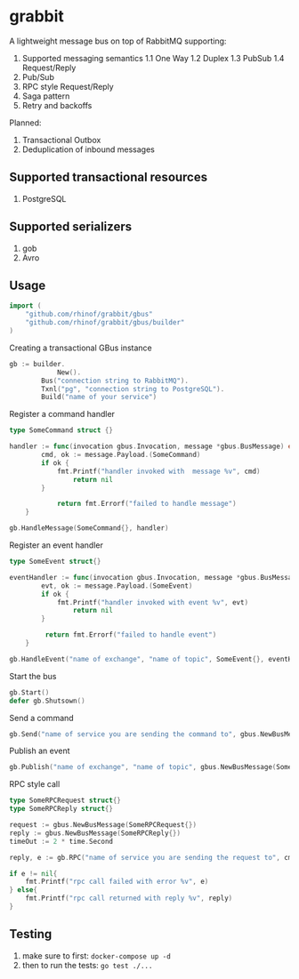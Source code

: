 
# grabbit

A lightweight message bus on top of RabbitMQ supporting:

1) Supported messaging semantics
	1.1 One Way
	1.2 Duplex
	1.3 PubSub
	1.4 Request/Reply
2) Pub/Sub
3) RPC style Request/Reply
4) Saga pattern
5) Retry and backoffs

Planned:

1) Transactional Outbox
2) Deduplication of inbound messages


## Supported transactional resources
1) PostgreSQL
## Supported serializers
1) gob
2) Avro

## Usage

```Go
import (
	"github.com/rhinof/grabbit/gbus"
	"github.com/rhinof/grabbit/gbus/builder"
)

```


Creating a transactional GBus instance
```Go
gb := builder.
    		New().
		Bus("connection string to RabbitMQ").
		Txnl("pg", "connection string to PostgreSQL").
		Build("name of your service")

```
Register a command handler

```Go
type SomeCommand struct {}

handler := func(invocation gbus.Invocation, message *gbus.BusMessage) error
		cmd, ok := message.Payload.(SomeCommand)
		if ok {
			fmt.Printf("handler invoked with  message %v", cmd)
     	 		return nil
		}

    		return fmt.Errorf("failed to handle message")
	}

gb.HandleMessage(SomeCommand{}, handler)
```
Register an event handler

```Go
type SomeEvent struct{}

eventHandler := func(invocation gbus.Invocation, message *gbus.BusMessage) {
		evt, ok := message.Payload.(SomeEvent)
		if ok {
			fmt.Printf("handler invoked with event %v", evt)
      			return nil
		}

   		 return fmt.Errorf("failed to handle event")
	}

gb.HandleEvent("name of exchange", "name of topic", SomeEvent{}, eventHandler)

```

Start the bus
```Go
gb.Start()
defer gb.Shutsown()
```

Send a command
```Go
gb.Send("name of service you are sending the command to", gbus.NewBusMessage(SomeCommand{}))
```
Publish an event
```Go
gb.Publish("name of exchange", "name of topic", gbus.NewBusMessage(SomeEvent))
```

RPC style call
```Go
type SomeRPCRequest struct{}
type SomeRPCReply struct{}

request := gbus.NewBusMessage(SomeRPCRequest{})
reply := gbus.NewBusMessage(SomeRPCReply{})
timeOut := 2 * time.Second

reply, e := gb.RPC("name of service you are sending the request to", cmd, reply, timeOut)

if e != nil{
	fmt.Printf("rpc call failed with error %v", e)
} else{
	fmt.Printf("rpc call returned with reply %v", reply)
}

```

## Testing

1) make sure to first: `docker-compose up -d`
2) then to run the tests: `go test ./...`

